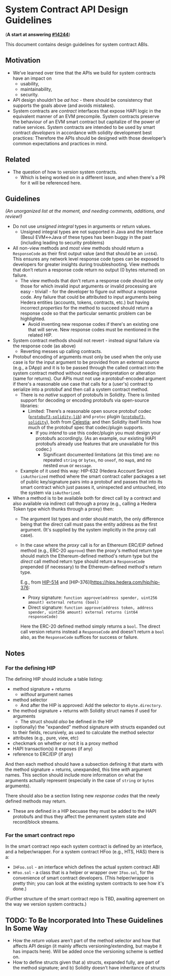 # System Contract API Design Guidelines

(**A start at answering [#14244](https://github.com/hashgraph/hedera-services/issues/14244)**)

This document contains design guidelines for system contract ABIs.

## Motivation

- We’ve learned over time that the APIs we build for system contracts have an impact on
    - usability,
    - maintainability,
    - security.
- API design shouldn’t be *ad hoc* - there should be consistency that supports the goals above
  (and avoids mistakes).
- System contracts are *contract* interfaces that  expose HAPI logic in the equivalent manner of an 
  EVM precompile. System contracts preserve the behaviour of an EVM smart contract but capitalize of
  the power of native services. System contracts are intended to be used by smart contract 
  *developers* in accordance with solidity development best practices: Therefore the APIs should be 
  designed with those developer’s common expectations and practices in mind.

## Related

- The question of how to _version_ system contracts.
  - Which is being worked on in a different issue, and when there's a PR for it will be referenced 
    here.

## Guidelines

*(An unorganized list at the moment, and needing comments, additions, and review!)*

- Do not use *unsigned integral* types in arguments or return values.
    - Unsigned integral types are not supported in Java and the interface (Besu) EVM↔Java of these 
      types has been buggy in the past (including leading to security problems)
- All non-view methods and *most* view methods should return a `ResponseCode` as their first output 
  value (and that should be an `int64`).  This ensures any network level response code types can be 
  exposed to developers for greater insights during troubleshooting. View methods that don’t return 
  a response code return no output (0 bytes returned) on failure.
    - The view methods that don’t return a response code should be only those for which invalid 
      input arguments or invalid processing are easy - trivial! - for the developer to figure out 
      *without* a response code.  Any failure that could be attributed to input arguments being 
      Hedera entities (accounts, tokens, contracts, etc.) but having incorrect *properties* for the
      method to succeed should return a response code so that the particular semantic problem can be
      highlighted.
      - Avoid inventing new response codes if there's an existing one that will serve. New response
        codes must be mentioned in the related HIP.
- System contract methods should not revert - instead signal failure via the response code (as above)
    - Reverting messes up calling contracts.
- Protobuf encoding of arguments must only be used when the only use case is for the input argument 
  to be provided from an external source (e.g., a DApp) and it is to be passed through the called 
  contract into the system contract method without needing interpretation or alteration (same for 
  returns).  Our APIs must not use a protobuf-encoded argument if there's a reasonable use case that
  calls for a (user's) contract to serialize into a protobuf and then call a system contract method.
    - There is no *native* support of protobufs in Solidity.  There is limited support for decoding
      or encoding protobufs via open-source libraries:
        - Limited: There’s a reasonable open source protobuf codec ([`protobuf3-solidity-lib`](https://github.com/celestiaorg/protobuf3-solidity-lib)) 
          and `protoc` plugin ([`protobuf3-solidity`](https://github.com/celestiaorg/protobuf3-solidity)), 
          both from [Celestia](https://celestia.org); and then Solidity itself limits how much of the 
          protobuf spec that codec/plugin supports.
            - If you *intend* to use this codec/plugin you must design your protobufs accordingly.
              (As an example, our existing HAPI protobufs already use features that are unavailable 
              for this codec.)
              - Significant documented limitations (at this time) are: no repeated `string` or `bytes`,
                no `oneof`, no `map`s, and no nested `enum` or `message`. 
    - Example of it used this way: HIP-632 (Hedera Account Service) `isAuthorized` method where the
      smart contract caller packages a set of public key/signature pairs into a protobuf and passes
      that into its smart contract which just passes it, uninspected and untouched, into the system
      via `isAuthorized`.
- When a method is to be available both for direct call by a contract and also available via
  indirect call through a proxy (e.g., calling a Hedera Token type which thunks through a proxy)
  then:
  - The argument list types and order should match, the only difference being that the direct
    call must pass the entity address as the first argument.  (It's supplied by the system 
    implicitly in the proxy call case).
  - In the case where the _proxy_ call is for an Ethereum ERC/EIP defined method (e.g., ERC-20
    `approve`) then the proxy's method return type should match the Ethereum-defined method's
    return type but the _direct_ call method return type should return a `ResponseCode` prepended
    (if necessary) to the Ethereum-defined method's return type.
    
    E.g., from [HIP-514](https://hips.hedera.com/hip/hip-514) and [HIP-376](https://hips.hedera.com/hip/hip-376:
    - Proxy signature:  `function approve(address spender, uint256 amount) external returns (bool)`
    - Direct signature: `function approve(address token, address spender, uint256 amount) external returns (int64 responseCode)`
      
    Here the ERC-20 defined method simply returns a `bool`.  The direct call version returns
    instead a `ResponseCode` and doesn't return a `bool` also, as the `ResponseCode` suffices
    for success or failure.
        
## Notes

### For the defining HIP

The defining HIP should include a table listing:
* method signature + returns
  * _without_ argument names
* method selector
  * And after the HIP is approved: Add the selector to `4byte.directory`.
* the method signature + returns with Solidity struct names if used for arguments
  * The struct should _also_ be defined in the HIP
* (optionally) the "expanded" method signature with structs expanded out to their fields, recursively,
  as used to calculate the method selector
* attributes (e.g., pure, view, etc)
* checkmark on whether or not it is a proxy method
* HAPI transaction(s) it exposes (if any)
* reference to ERC/EIP (if any)

And then each method should have a subsection defining it that starts with the method signature +
returns, unexpanded, this time _with_ argument names.  This section should include more information
on what the arguments actually represent (especially in the case of `string` or `bytes` arguments).

There should also be a section listing new _response codes_ that the newly defined methods may
return.
* These are defined in a HIP becuase they must be added to the HAPI protobufs and thus they affect 
  the permanent system state and record/block streams.
  
### For the smart contract repo

In the smart contract repo each system contract is defined by an interface, and a helper/wrapper.
For a system contract HFoo (e.g., HTS, HAS) there is a:
- `IHFoo.sol` - an interface which defines the actual system contract ABI
- `HFoo.sol` - a class that is a helper or wrapper over `IFoo.sol`, for the convenience of smart
  contract developers.  (This helper/wrapper is pretty thin; you can look at the existing system
  contracts to see how it's done.)

(Further structure of the smart contract repo is TBD, awaiting agreement on the way we version
system contracts.)

## **TODO:** To Be Incorporated Into These Guidelines In Some Way

- How the *return values* aren’t part of the method selector and how that affects API design (it 
  mainly affects versioning/extending, but maybe it has impacts here).  Will be added once the
  versioning scheme is settled on.
- How to define structs given that a) structs, expanded fully, are part of the method signature; 
  and b) Solidity doesn’t have inheritance of structs
